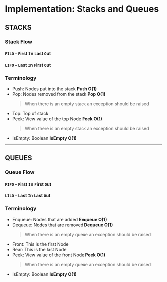 # Implementation: Stacks and Queues
## STACKS
### Stack Flow
#### `FILO` - `F`irst `I`n `L`ast `O`ut
#### `LIFO` - `L`ast `I`n `F`irst `O`ut
### Terminology
  - Push: Nodes put into the stack **Push O(1)**
  - Pop: Nodes removed from the stack **Pop O(1)**
    > When there is an empty stack an exception should be raised
  - Top: Top of stack
  - Peek: View value of the top Node **Peek O(1)**
    > When there is an empty stack an exception should be raised
  - IsEmpty: Boolean **IsEmpty O(1)**
  
  -----------------------------------------------------------------

## QUEUES
### Queue Flow
#### `FIFO` - `F`irst `I`n `F`irst `O`ut
#### `LILO` - `L`ast `I`n `L`ast `O`ut
### Terminology
  - Enqueue: Nodes that are added **Enqueue O(1)**
  - Dequeue: Nodes that are removed **Dequeue O(1)**
    > When there is an empty queue an exception should be raised
  - Front: This is the first Node
  - Rear: This is the last Node
  - Peek: View value of the front Node **Peek O(1)**
    > When there is an empty queue an exception should be raised
  - IsEmpty: Boolean **IsEmpty O(1)**
  
